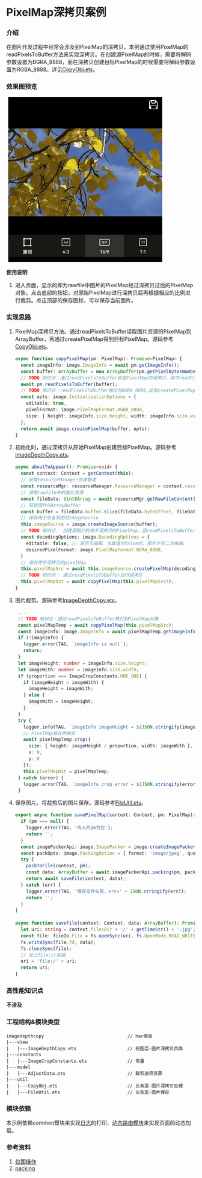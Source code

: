 # PixelMap深拷贝案例

### 介绍

在图片开发过程中经常会涉及到PixelMap的深拷贝，本例通过使用PixelMap的readPixelsToBuffer方法来实现深拷贝。在创建源PixelMap的时候，需要将解码参数设置为BGRA_8888，而在深拷贝创建目标PixelMap的时候需要将解码参数设置为RGBA_8888。详见[CopyObj.ets](./src/main/ets/util/CopyObj.ets)。

### 效果图预览

![](../../product/entry/src/main/resources/base/media/image_depthcopy.gif) 

**使用说明**

1. 进入页面，显示的即为rawfile中图片的PixelMap经过深拷贝过后的PixelMap对象。点击底部的按钮，对原始PixelMap进行深拷贝后再根据相应的比例进行裁剪。点击顶部的保存图标，可以保存当前图片。

### 实现思路
1. PixelMap深拷贝方法。通过readPixelsToBuffer读取图片资源的PixelMap到ArrayBuffer，再通过createPixelMap得到目标PixelMap。源码参考[CopyObj.ets](./src/main/ets/util/CopyObj.ets)。

   ```typescript
   async function copyPixelMap(pm: PixelMap): Promise<PixelMap> {
     const imageInfo: image.ImageInfo = await pm.getImageInfo();
     const buffer: ArrayBuffer = new ArrayBuffer(pm.getPixelBytesNumber());
     // TODO 知识点：通过readPixelsToBuffer实现PixelMap的深拷贝，其中readPixelsToBuffer输出为BGRA_8888
     await pm.readPixelsToBuffer(buffer);
     // TODO 知识点：readPixelsToBuffer输出为BGRA_8888,此处createPixelMap需转为RGBA_8888
     const opts: image.InitializationOptions = {
       editable: true,
       pixelFormat: image.PixelMapFormat.RGBA_8888,
       size: { height: imageInfo.size.height, width: imageInfo.size.width }
     };
     return await image.createPixelMap(buffer, opts);
   }
   ```
2. 初始化时，通过深拷贝从原始PixelMap创建目标PixelMap。源码参考[ImageDepthCopy.ets](./src/main/ets/view/ImageDepthCopy.ets)。

   ```typescript
   async aboutToAppear(): Promise<void> {
     const context: Context = getContext(this);
     // 获取resourceManager资源管理
     const resourceMgr: resourceManager.ResourceManager = context.resourceManager;
     // 获取rawfile中的图片资源
     const fileData: Uint8Array = await resourceMgr.getRawFileContent(ImageCropConstants.RAWFILE_PICPATH);
     // 获取图片的ArrayBuffer
     const buffer = fileData.buffer.slice(fileData.byteOffset, fileData.byteLength + fileData.byteOffset);
     // 保存用于恢复原图的imageSource
     this.imageSource = image.createImageSource(buffer);
     // TODO 知识点： 创建源图片的用于深拷贝的PixelMap，因readPixelsToBuffer输出为BGRA_8888。故此处desiredPixelFormat需为BGRA_8888
     const decodingOptions: image.DecodingOptions = {
       editable: false, // 是否可编辑。当取值为false时，图片不可二次编辑。
       desiredPixelFormat: image.PixelMapFormat.BGRA_8888,
     }
     // 保存用于深拷贝的pixelMap
     this.pixelMapSrc = await this.imageSource.createPixelMap(decodingOptions);
     // TODO 知识点： 通过readPixelsToBuffer进行深拷贝
     this.pixelMapDst = await copyPixelMap(this.pixelMapSrc!);
   }
   ```
3. 图片裁剪。源码参考[ImageDepthCopy.ets](./src/main/ets/view/ImageDepthCopy.ets)。

   ```typescript 
    ...
    // TODO 知识点：通过readPixelsToBuffer拷贝到PixelMap对象
    const pixelMapTemp = await copyPixelMap(this.pixelMapSrc);
    const imageInfo: image.ImageInfo = await pixelMapTemp.getImageInfo();
    if (!imageInfo) {
      logger.error(TAG, `imageInfo is null`);
      return;
    }
    let imageHeight: number = imageInfo.size.height;
    let imageWith: number = imageInfo.size.width;
    if (proportion === ImageCropConstants.ONE_ONE) {
      if (imageHeight > imageWith) {
        imageHeight = imageWith;
      } else {
        imageWith = imageHeight;
      }
    }
    try {
      logger.info(TAG, `imageInfo imageHeight = ${JSON.stringify(imageHeight / proportion)}, imageWith = ${JSON.stringify(imageWith)}`);
      // PixelMap按比例裁剪
      await pixelMapTemp.crop({
        size: { height: imageHeight / proportion, width: imageWith },
        x: 0,
        y: 0
      });
      this.pixelMapDst = pixelMapTemp;
    } catch (error) {
      logger.error(TAG, `imageInfo crop error = ${JSON.stringify(error)}`);
    }
   ```

4. 保存图片。将裁剪后的图片保存。源码参考[FileUtil.ets](./src/main/ets/util/FileUtil.ets)。

   ```typescript
   export async function savePixelMap(context: Context, pm: PixelMap): Promise<string> {
     if (pm === null) {
       logger.error(TAG, '传入的pm为空');
       return '';
     }
     const imagePackerApi: image.ImagePacker = image.createImagePacker();
     const packOpts: image.PackingOption = { format: 'image/jpeg', quality: 30 };
     try {
       packToFile(context, pm);
       const data: ArrayBuffer = await imagePackerApi.packing(pm, packOpts);
       return await saveFile(context, data);
     } catch (err) {
       logger.error(TAG, '保存文件失败，err=' + JSON.stringify(err));
       return '';
     }
   }
   
   async function saveFile(context: Context, data: ArrayBuffer): Promise<string> {
     let uri: string = context.filesDir + '/' + getTimeStr() + '.jpg';
     const file: fileIo.File = fs.openSync(uri, fs.OpenMode.READ_WRITE | fs.OpenMode.CREATE);
     fs.writeSync(file.fd, data);
     fs.closeSync(file);
     // 加上file://前缀
     uri = 'file:/' + uri;
     return uri;
   }
   ```  

### 高性能知识点

**不涉及**

### 工程结构&模块类型
   ```
   imagedepthcopy                               // har类型
   |---view
   |   |---ImageDepthCopy.ets                   // 视图层-图片深拷贝页面
   |---constants
   |   |---ImageCropConstants.ets               // 常量
   |---model
   |   |---AdjustData.ets                       // 裁剪选项资源
   |---util
   |   |---CopyObj.ets                          // 业务层-图片深拷贝处理
   |   |---FileUtil.ets                         // 业务层-图片保存
   ```
   
### 模块依赖

本示例依赖common模块来实现[日志](../../common/utils/src/main/ets/log/Logger.ets)的打印、[动态路由模块](../../feature/routermodule/src/main/ets/router/DynamicsRouter.ets)来实现页面的动态加载。

### 参考资料

1. [位图操作](https://developer.huawei.com/consumer/cn/doc/harmonyos-guides/image-pixelmap-operation-0000001774280186)
2. [packing](https://developer.huawei.com/consumer/cn/doc/harmonyos-references-V1/js-apis-image-0000001630146161-V1#ZH-CN_TOPIC_0000001666548128__packing)